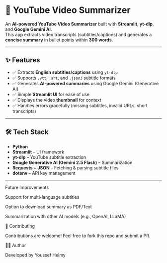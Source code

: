 # 🎥 YouTube Video Summarizer  

An **AI-powered YouTube Video Summarizer** built with **Streamlit**, **yt-dlp**, and **Google Gemini AI**.  
This app extracts video transcripts (subtitles/captions) and generates a **concise summary** in bullet points within **300 words**.  

---

## ✨ Features  
- ✅ Extracts **English subtitles/captions** using `yt-dlp`  
- ✅ Supports `.vtt`, `.srt`, and `.json3` subtitle formats  
- ✅ Generates **AI-powered summaries** using Google Gemini (Generative AI)  
- ✅ Simple **Streamlit UI** for ease of use  
- ✅ Displays the video **thumbnail** for context  
- ✅ Handles errors gracefully (missing subtitles, invalid URLs, short transcripts)  

---

## 🛠️ Tech Stack  
- **Python**  
- **Streamlit** – UI framework  
- **yt-dlp** – YouTube subtitle extraction  
- **Google Generative AI (Gemini 2.5 Flash)** – Summarization  
- **Requests + JSON** – Fetching & parsing subtitle files  
- **dotenv** – API key management  

---


Future Improvements

Support for multi-language subtitles

Option to download summary as PDF/Text

Summarization with other AI models (e.g., OpenAI, LLaMA)

🤝 Contributing

Contributions are welcome! Feel free to fork this repo and submit a PR.

👨‍💻 Author

Developed by Youssef Helmy
